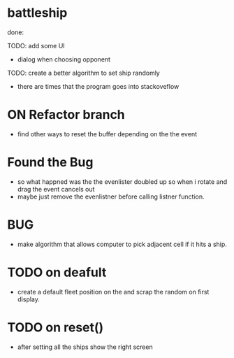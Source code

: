 # battleship

done:

<!-- TODO: board.setShip(): when a shipObj is set take each coordinate cell and it's adjacentList and change cell.isBuffer property to TRUE. -->

<!-- TODO: board.setShip(): check if the coordinates being pass in in already in the board.occupied list -->

<!-- TODO: board.initFleet({size index}): create an array of Ships -->

<!-- create a util.obj that will be pass in as params in board.initFleet({size, index}) -->

<!-- TODO: create a PLAYER class -->

<!-- TODO: fix on fn.js: generateRandomCluster() is able to generate random coordinate cluster but I forget about the random orientation implementation -->

<!-- TODO: when a ship is hit reveal some of the buffer -->

<!-- - create shipObjects -->
<!-- - create gridUI -->

<!-- TODO: create a function that take {index, size} as params and returns corresponding ship instances from Gameboard.shipList -->

<!-- TODO: when the game is over show a modal asking if user wants to play again -->

<!-- TODO: setShipElements on load -->

<!-- - when a ship is first dragg. get the ship.cluster and reset it so I can append into the corresponding grid
- Able to drag a ship and update the api and dom simultaneously but it only works for ship with size 1.
- I need to make the feature work for other sized ship. (diversity baby)
- find a way to know If the cell is being used by other ship as buffer before resetting it.

 - explore the dragenter option. when a ship enter a grid check for the grid ajacenList. if it's occupied do not reset the grid's isBuffer status.

 - explore of dragend event
- ondragstart

  - when you drag a shipEl reset the shipObj.reset(),
  - loop through the isBuffer(ship.cluster)
  - if the cell.bufferCount is more than one that means other ship are using that cell as buffer therefore don't reset it.
  - else cell.reset()

- make the drop event in-sync to the board.setShip()

  - when you drop the shipEl on an INVALID coor. since we preemptively reset the ship and the cluster. \*this.shipPreviousCluter stores the cluster so we can setTheShip back to itt's orinal position.

  - when the you successfully setShip in place makes sure the buffer is updated

TOFIX: the isBuffer from board.js and main.js aren't in sync they tell difference isBuffer status and and bufferCount -->

<!-- TODO: about the drag event -->
<!-- TODO: -->

<!-- - a function to be used when draggina and dropping ship with size > 1.
- takes in the ships data and predict the next coordinates to be used -->

<!-- - use the calcalatePossibleCluster to determine if the elements being dragover is iccupied or buffer -->
  <!-- TODO: on resetClick -->
  <!-- - reset the board.api not just the ui -->

<!-- TODO:

- when big ships and drag. I can't drop on the cell next to it.
- maybe change the ships z-index -->

<!-- - implement draggin and dropping -->

<!-- TODO: change ship orientation on click -->

TODO: add some UI

- dialog when choosing opponent

<!-- - add some indicator for when the coor is not valid -->

TODO: create a better algorithm to set ship randomly

- there are times that the program goes into stackoveflow

<!-- - remove the ship z-index so grids are clickable
- add some style depending wether it's a hit or a miss -->

<!-- TODO: -->

<!-- - allow computer to hit random grid -->

<!-- # this shit is major problem

## just refactor the whole drag, drop and change orientation thing

- the the game is over and rematch button is click the dragevents aren't doing it's thing.

- when the ship is sunk remove the ship

- the computer random attacks slow the pc down for some reason

- 02-14
- attemp#1
- it seems like when the after round the listener is not doing it's supposed to do. at some part doesn't
- it's not resetting the cluster for appending

- it's seems like the reset is actualy not working after one game

- also the changeOrientation onClick function is not working after one game

- consider to just overhaul the resetfuntion -->

<!-- # BUG on changeOrientation

- maybe create a separate checkMethod onClick
- when you click on a ship and it's possibleCluster if a buffer. it decrements the bufferCount so when the ship is clicked multiple times is sees the cell as valid. -->

# ON Refactor branch

<!-- - implement the change orientation -->

- find other ways to reset the buffer depending on the the event

# Found the Bug

- so what happned was the the evenlister doubled up so when i rotate and drag the event cancels out
- maybe just remove the evenlistner before calling listner function.

<!-- # TODO -->

<!-- - find a way how to produce a dragover cluster. -->
<!-- - this will make the removal of classList lighter because we don't need to loop x100 to remove dragover and dragoverred hgihlight. -->
<!-- - maybe idk. -->

<!-- - fix logic if using drag ship out of bound make it so that it goes to the closest valid cell. -->

# BUG

- make algorithm that allows computer to pick adjacent cell if it hits a ship.

# TODO on deafult

- create a default fleet position on the and scrap the random on first display.

# TODO on reset()

- after setting all the ships show the right screen

